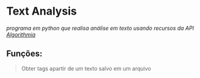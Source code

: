 # Text Analysis
_programa em python que realisa análise em texto usando recursos da API [Algorithmia](https://algorithmia.com)_

## Funções:

>Obter tags apartir de um texto salvo em um arquivo
